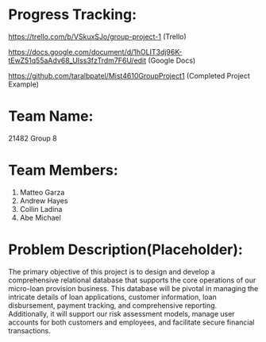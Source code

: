# Progress Tracking:
https://trello.com/b/VSkuxSJo/group-project-1 (Trello)

https://docs.google.com/document/d/1hOLIT3dj96K-tEwZ51q55aAdv68_UIss3fzTrdm7F6U/edit (Google Docs)

https://github.com/taralbpatel/Mist4610GroupProject1 (Completed Project Example)

# Team Name:
21482 Group 8
# Team Members:
1. Matteo Garza
2. Andrew Hayes
3. Collin Ladina
4. Abe Michael
# Problem Description(Placeholder):
The primary objective of this project is to design and develop a comprehensive relational database that supports the core operations of our micro-loan provision business. This database will be pivotal in managing the intricate details of loan applications, customer information, loan disbursement, payment tracking, and comprehensive reporting. Additionally, it will support our risk assessment models, manage user accounts for both customers and employees, and facilitate secure financial transactions.
